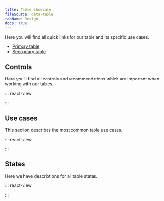 ```yaml
---
title: Table showcase
fileSource: data-table
tabName: Design
docs: true
---
```


Here you will find all quick links for our table and its specific use cases.

- [Primary table](/table-group/table-primary/)
- [Secondary table](/table-group/table-secondary/)

## Controls

Here you’ll find all controls and recommendations which are important when working with our tables.

::: react-view

<script lang="tsx">
import React from 'react';
import ComponentCard from '@docs/../components/ComponentCard';
import styled from 'styled-components';

const getImageName = (title) => {
  const name = title.replace(/[ \/]+/g, '');
  return name.charAt(0).toLowerCase() + name.slice(1);
};

const group = {
  accordion: {
    title: 'Accordion',
    route: '/table-group/table-controls/#a4d5aa',
    disabled: false,
    type: 'table',
  },
  checkboxes: {
    title: 'Checkboxes',
    route: '/table-group/table-controls/#ac425f',
    disabled: false,
    type: 'table',
  },
  resizing: {
    title: 'Columns resizing',
    route: '/table-group/table-controls/#aaac27',
    disabled: false,
    type: 'table',
  },
  editing: {
    title: 'Editing and adding content',
    route: '/table-group/table-controls/#af4b38',
    disabled: false,
    type: 'table',
  },
  highlighting: {
    title: 'Highlighting content',
    route: '/table-group/table-controls/#a25eaa',
    disabled: false,
    type: 'table',
  },
  links: {
    title: 'Internal and external links',
    route: '/table-group/table-controls/#a5d124',
    disabled: false,
    type: 'table',
  },
  linksLong: {
    title: 'Long links and text',
    route: '/table-group/table-controls/#a5b913',
    disabled: false,
    type: 'table',
  },
  pagination: {
    title: 'Pagination',
    route: '/table-group/table-controls/#acbb81',
    disabled: false,
    type: 'table',
  },
  sorting: {
    title: 'Sorting',
    route: '/table-group/table-controls/#a2808a',
    disabled: false,
    type: 'table',
  },
  actionsRow: {
    title: 'Status and actions row',
    route: '/table-group/table-controls/#a02c09',
    disabled: false,
    type: 'table',
  },
  empty: {
    title: 'Empty table',
    route: '/table-group/table-states/#a2d2d0',
    disabled: false,
    type: 'table',
  },
  loading: {
    title: 'Loading',
    route: '/table-group/table-states/#a16bfb',
    disabled: false,
    type: 'table',
  },
  noData: {
    title: 'No data',
    route: '/table-group/table-states/#a42a7b',
    disabled: false,
    type: 'table',
  },
  nothingFound: {
    title: 'Nothing found',
    route: '/table-group/table-states/#a9076c',
    disabled: false,
    type: 'table',
  },
  progressbar: {
    title: 'Progressbar',
    route: '/table-group/table-states/#a6ab48',
    disabled: false,
    type: 'table',
  },
  skeleton: {
    title: 'Skeleton',
    route: '/table-group/table-states/#a6ab48',
    disabled: false,
    type: 'table',
  },
  error: {
    title: 'Something went wrong',
    route: '/table-group/table-states/#a6609d',
    disabled: false,
    type: 'table',
  },
};

const Cards = styled.div`
  display: grid;
  grid-template-rows: max-content;
  grid-template-columns: repeat(auto-fill, 176px);
  grid-gap: 12px 12px;
  width: 100%;
  margin: 0;
  margin-top: 12px;
  padding: 0;
`;

const App = function (props) {
  const items = props.group.map((el) => group[el]);

  return (
    <Cards>
      {items.map((item) => (
        <ComponentCard
          key={item.title}
          image={getImageName(item.title)}
          text={item.title}
          disabled={item.disabled}
          href={item.route}
          type={item.type}
        />
      ))}
    </Cards>
  );
}
</script>

:::

## Use cases

This section describes the most common table use cases.

::: react-view

<script lang="tsx">
import React from 'react';
import ComponentCard from '@docs/../components/ComponentCard';
import styled from 'styled-components';

const getImageName = (title) => {
  const name = title.replace(/[ \/]+/g, '');
  return name.charAt(0).toLowerCase() + name.slice(1);
};

const group = {
  accordion: {
    title: 'Accordion',
    route: '/table-group/table-controls/#a4d5aa',
    disabled: false,
    type: 'table',
  },
  checkboxes: {
    title: 'Checkboxes',
    route: '/table-group/table-controls/#ac425f',
    disabled: false,
    type: 'table',
  },
  resizing: {
    title: 'Columns resizing',
    route: '/table-group/table-controls/#aaac27',
    disabled: false,
    type: 'table',
  },
  editing: {
    title: 'Editing and adding content',
    route: '/table-group/table-controls/#af4b38',
    disabled: false,
    type: 'table',
  },
  highlighting: {
    title: 'Highlighting content',
    route: '/table-group/table-controls/#a25eaa',
    disabled: false,
    type: 'table',
  },
  links: {
    title: 'Internal and external links',
    route: '/table-group/table-controls/#a5d124',
    disabled: false,
    type: 'table',
  },
  linksLong: {
    title: 'Long links and text',
    route: '/table-group/table-controls/#a5b913',
    disabled: false,
    type: 'table',
  },
  pagination: {
    title: 'Pagination',
    route: '/table-group/table-controls/#acbb81',
    disabled: false,
    type: 'table',
  },
  sorting: {
    title: 'Sorting',
    route: '/table-group/table-controls/#a2808a',
    disabled: false,
    type: 'table',
  },
  actionsRow: {
    title: 'Status and actions row',
    route: '/table-group/table-controls/#a02c09',
    disabled: false,
    type: 'table',
  },
  empty: {
    title: 'Empty table',
    route: '/table-group/table-states/#a2d2d0',
    disabled: false,
    type: 'table',
  },
  loading: {
    title: 'Loading',
    route: '/table-group/table-states/#a16bfb',
    disabled: false,
    type: 'table',
  },
  noData: {
    title: 'No data',
    route: '/table-group/table-states/#a42a7b',
    disabled: false,
    type: 'table',
  },
  nothingFound: {
    title: 'Nothing found',
    route: '/table-group/table-states/#a9076c',
    disabled: false,
    type: 'table',
  },
  progressbar: {
    title: 'Progressbar',
    route: '/table-group/table-states/#a6ab48',
    disabled: false,
    type: 'table',
  },
  skeleton: {
    title: 'Skeleton',
    route: '/table-group/table-states/#a6ab48',
    disabled: false,
    type: 'table',
  },
  error: {
    title: 'Something went wrong',
    route: '/table-group/table-states/#a6609d',
    disabled: false,
    type: 'table',
  },
};

const Cards = styled.div`
  display: grid;
  grid-template-rows: max-content;
  grid-template-columns: repeat(auto-fill, 176px);
  grid-gap: 12px 12px;
  width: 100%;
  margin: 0;
  margin-top: 12px;
  padding: 0;
`;

const App = function (props) {
  const items = props.group.map((el) => group[el]);

  return (
    <Cards>
      {items.map((item) => (
        <ComponentCard
          key={item.title}
          image={getImageName(item.title)}
          text={item.title}
          disabled={item.disabled}
          href={item.route}
          type={item.type}
        />
      ))}
    </Cards>
  );
}
</script>

:::

## States

Here we have descriptions for all table states.

::: react-view

<script lang="tsx">
import React from 'react';
import ComponentCard from '@docs/../components/ComponentCard';
import styled from 'styled-components';

const getImageName = (title) => {
  const name = title.replace(/[ \/]+/g, '');
  return name.charAt(0).toLowerCase() + name.slice(1);
};

const group = {
  accordion: {
    title: 'Accordion',
    route: '/table-group/table-controls/#a4d5aa',
    disabled: false,
    type: 'table',
  },
  checkboxes: {
    title: 'Checkboxes',
    route: '/table-group/table-controls/#ac425f',
    disabled: false,
    type: 'table',
  },
  resizing: {
    title: 'Columns resizing',
    route: '/table-group/table-controls/#aaac27',
    disabled: false,
    type: 'table',
  },
  editing: {
    title: 'Editing and adding content',
    route: '/table-group/table-controls/#af4b38',
    disabled: false,
    type: 'table',
  },
  highlighting: {
    title: 'Highlighting content',
    route: '/table-group/table-controls/#a25eaa',
    disabled: false,
    type: 'table',
  },
  links: {
    title: 'Internal and external links',
    route: '/table-group/table-controls/#a5d124',
    disabled: false,
    type: 'table',
  },
  linksLong: {
    title: 'Long links and text',
    route: '/table-group/table-controls/#a5b913',
    disabled: false,
    type: 'table',
  },
  pagination: {
    title: 'Pagination',
    route: '/table-group/table-controls/#acbb81',
    disabled: false,
    type: 'table',
  },
  sorting: {
    title: 'Sorting',
    route: '/table-group/table-controls/#a2808a',
    disabled: false,
    type: 'table',
  },
  actionsRow: {
    title: 'Status and actions row',
    route: '/table-group/table-controls/#a02c09',
    disabled: false,
    type: 'table',
  },
  empty: {
    title: 'Empty table',
    route: '/table-group/table-states/#a2d2d0',
    disabled: false,
    type: 'table',
  },
  loading: {
    title: 'Loading',
    route: '/table-group/table-states/#a16bfb',
    disabled: false,
    type: 'table',
  },
  noData: {
    title: 'No data',
    route: '/table-group/table-states/#a42a7b',
    disabled: false,
    type: 'table',
  },
  nothingFound: {
    title: 'Nothing found',
    route: '/table-group/table-states/#a9076c',
    disabled: false,
    type: 'table',
  },
  progressbar: {
    title: 'Progressbar',
    route: '/table-group/table-states/#a6ab48',
    disabled: false,
    type: 'table',
  },
  skeleton: {
    title: 'Skeleton',
    route: '/table-group/table-states/#a6ab48',
    disabled: false,
    type: 'table',
  },
  error: {
    title: 'Something went wrong',
    route: '/table-group/table-states/#a6609d',
    disabled: false,
    type: 'table',
  },
};

const Cards = styled.div`
  display: grid;
  grid-template-rows: max-content;
  grid-template-columns: repeat(auto-fill, 176px);
  grid-gap: 12px 12px;
  width: 100%;
  margin: 0;
  margin-top: 12px;
  padding: 0;
`;

const App = function (props) {
  const items = props.group.map((el) => group[el]);

  return (
    <Cards>
      {items.map((item) => (
        <ComponentCard
          key={item.title}
          image={getImageName(item.title)}
          text={item.title}
          disabled={item.disabled}
          href={item.route}
          type={item.type}
        />
      ))}
    </Cards>
  );
}
</script>

:::

